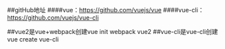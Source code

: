 ##gitHub地址
####vue：https://github.com/vuejs/vue
####vue-cli：https://github.com/vuejs/vue-cli


##vue2是vue+webpack创建vue init webpack vue2
##vue-cli是vue-cli创建vue create vue-cli